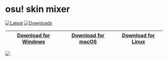 # osu! skin mixer

[![Latest](https://img.shields.io/github/v/release/rednir/OsuSkinMixer)](https://github.com/rednir/OsuSkinMixer/releases/latest/)
[![Downloads](https://img.shields.io/github/downloads/rednir/OsuSkinMixer/total)](https://github.com/rednir/OsuSkinMixer/releases/latest/)

[Download for Windows](https://github.com/rednir/OsuSkinMixer/releases/latest/download/osu-skin-mixer.exe) | [Download for macOS](https://github.com/rednir/OsuSkinMixer/releases/latest/download/osu-skin-mixer-macOS.zip) | [Download for Linux](https://github.com/rednir/OsuSkinMixer/releases/latest/download/osu-skin-mixer-linux.zip)
| -- | -- | -- |

[![](https://user-images.githubusercontent.com/10225220/193460610-9b33068e-5bc0-4c57-9d43-9448d2903aaa.png)](https://www.youtube.com/watch?v=Tr6hPX3P8Es)

